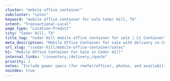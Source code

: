 ```yaml
---
cluster: "mobile office container"
subcluster: "sales"
keyword: "mobile office container for sale Cedar Hill, TX"
intent: "Transactional-Local"
page_type: "Location-Product"
city: "Cedar Hill, TX"
title_tag: "Cedar Hill mobile office container for sale | LC Container"
meta_description: "Mobile Office Container for sale with delivery in Cedar Hill, TX. LC Container — local Since 2003. Get pricing today."
url_slug: "/cedar-hill/mobile-office-container/sales"
h1: "Mobile Office Container For Sale in Cedar Hill"
internal_links: "/inventory,/delivery,/quote"
priority: 2
notes: "Include power specs (for reefer/office), photos, and availability."
noindex: true
---
```


<!-- TODO: Add unique city/inventory copy, images, and internal links here. -->
